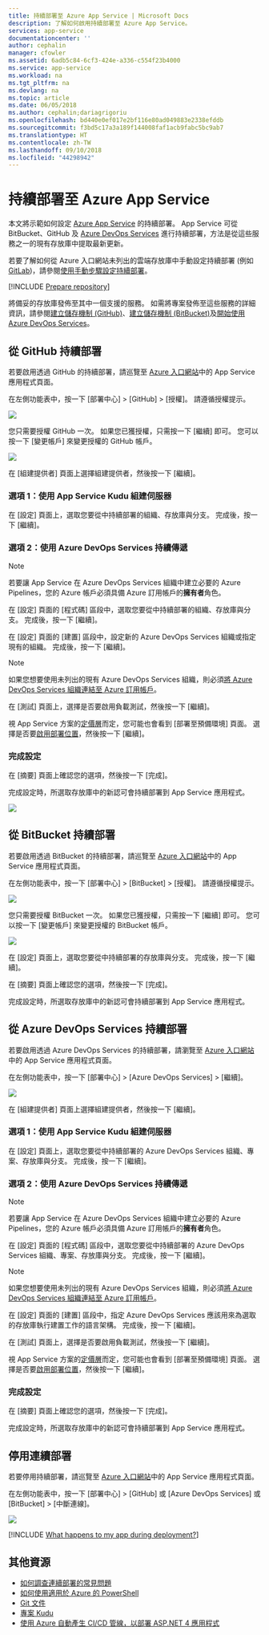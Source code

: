 ```yaml
---
title: 持續部署至 Azure App Service | Microsoft Docs
description: 了解如何啟用持續部署至 Azure App Service。
services: app-service
documentationcenter: ''
author: cephalin
manager: cfowler
ms.assetid: 6adb5c84-6cf3-424e-a336-c554f23b4000
ms.service: app-service
ms.workload: na
ms.tgt_pltfrm: na
ms.devlang: na
ms.topic: article
ms.date: 06/05/2018
ms.author: cephalin;dariagrigoriu
ms.openlocfilehash: bd440e0ef017e2bf116e80ad049883e2338efddb
ms.sourcegitcommit: f3bd5c17a3a189f144008faf1acb9fabc5bc9ab7
ms.translationtype: HT
ms.contentlocale: zh-TW
ms.lasthandoff: 09/10/2018
ms.locfileid: "44298942"
---
```

# <a name="continuous-deployment-to-azure-app-service"></a>持續部署至 Azure App Service
本文將示範如何設定 [Azure App Service](app-service-web-overview.md) 的持續部署。 App Service 可從 BitBucket、GitHub 及 [Azure DevOps Services](https://www.visualstudio.com/team-services/) 進行持續部署，方法是從這些服務之一的現有存放庫中提取最新更新。

若要了解如何從 Azure 入口網站未列出的雲端存放庫中手動設定持續部署 (例如 [GitLab](https://gitlab.com/))，請參閱[使用手動步驟設定持續部署](https://github.com/projectkudu/kudu/wiki/Continuous-deployment#setting-up-continuous-deployment-using-manual-steps)。

[!INCLUDE [Prepare repository](../../includes/app-service-deploy-prepare-repo.md)]

將備妥的存放庫發佈至其中一個支援的服務。 如需將專案發佈至這些服務的詳細資訊，請參閱[建立儲存機制 (GitHub)]、[建立儲存機制 (BitBucket)]及[開始使用 Azure DevOps Services]。

## <a name="deploy-continuously-from-github"></a>從 GitHub 持續部署

若要啟用透過 GitHub 的持續部署，請巡覽至 [Azure 入口網站](https://portal.azure.com)中的 App Service 應用程式頁面。

在左側功能表中，按一下 [部署中心] > [GitHub] > [授權]。 請遵循授權提示。 

![](media/app-service-continuous-deployment/github-choose-source.png)

您只需要授權 GitHub 一次。 如果您已獲授權，只需按一下 [繼續] 即可。 您可以按一下 [變更帳戶] 來變更授權的 GitHub 帳戶。

![](media/app-service-continuous-deployment/github-continue.png)

在 [組建提供者] 頁面上選擇組建提供者，然後按一下 [繼續]。

### <a name="option-1-use-app-service-kudu-build-server"></a>選項 1：使用 App Service Kudu 組建伺服器

在 [設定] 頁面上，選取您要從中持續部署的組織、存放庫與分支。 完成後，按一下 [繼續]。

### <a name="option-2-use-azure-devops-services-continuous-delivery"></a>選項 2：使用 Azure DevOps Services 持續傳遞

> [!NOTE]
> 若要讓 App Service 在 Azure DevOps Services 組織中建立必要的 Azure Pipelines，您的 Azure 帳戶必須具備 Azure 訂用帳戶的**擁有者**角色。
>

在 [設定] 頁面的 [程式碼] 區段中，選取您要從中持續部署的組織、存放庫與分支。 完成後，按一下 [繼續]。

在 [設定] 頁面的 [建置] 區段中，設定新的 Azure DevOps Services 組織或指定現有的組織。 完成後，按一下 [繼續]。

> [!NOTE]
> 如果您想要使用未列出的現有 Azure DevOps Services 組織，則必須[將 Azure DevOps Services 組織連結至 Azure 訂用帳戶](https://github.com/projectkudu/kudu/wiki/Setting-up-a-VSTS-account-so-it-can-deploy-to-a-Web-App)。

在 [測試] 頁面上，選擇是否要啟用負載測試，然後按一下 [繼續]。

視 App Service 方案的[定價層](https://azure.microsoft.com/pricing/details/app-service/plans/)而定，您可能也會看到 [部署至預備環境] 頁面。 選擇是否要[啟用部署位置](web-sites-staged-publishing.md)，然後按一下 [繼續]。

### <a name="finish-configuration"></a>完成設定

在 [摘要] 頁面上確認您的選項，然後按一下 [完成]。

完成設定時，所選取存放庫中的新認可會持續部署到 App Service 應用程式。

![](media/app-service-continuous-deployment/github-finished.png)

## <a name="deploy-continuously-from-bitbucket"></a>從 BitBucket 持續部署

若要啟用透過 BitBucket 的持續部署，請巡覽至 [Azure 入口網站](https://portal.azure.com)中的 App Service 應用程式頁面。

在左側功能表中，按一下 [部署中心] > [BitBucket] > [授權]。 請遵循授權提示。 

![](media/app-service-continuous-deployment/bitbucket-choose-source.png)

您只需要授權 BitBucket 一次。 如果您已獲授權，只需按一下 [繼續] 即可。 您可以按一下 [變更帳戶] 來變更授權的 BitBucket 帳戶。

![](media/app-service-continuous-deployment/bitbucket-continue.png)

在 [設定] 頁面上，選取您要從中持續部署的存放庫與分支。 完成後，按一下 [繼續]。

在 [摘要] 頁面上確認您的選項，然後按一下 [完成]。

完成設定時，所選取存放庫中的新認可會持續部署到 App Service 應用程式。

## <a name="deploy-continuously-from-azure-devops-services"></a>從 Azure DevOps Services 持續部署

若要啟用透過 Azure DevOps Services 的持續部署，請瀏覽至 [Azure 入口網站](https://portal.azure.com)中的 App Service 應用程式頁面。

在左側功能表中，按一下 [部署中心] > [Azure DevOps Services] > [繼續]。 

![](media/app-service-continuous-deployment/vsts-choose-source.png)

在 [組建提供者] 頁面上選擇組建提供者，然後按一下 [繼續]。

### <a name="option-1-use-app-service-kudu-build-server"></a>選項 1：使用 App Service Kudu 組建伺服器

在 [設定] 頁面上，選取您要從中持續部署的 Azure DevOps Services 組織、專案、存放庫與分支。 完成後，按一下 [繼續]。

### <a name="option-2-use-azure-devops-services-continuous-delivery"></a>選項 2：使用 Azure DevOps Services 持續傳遞

> [!NOTE]
> 若要讓 App Service 在 Azure DevOps Services 組織中建立必要的 Azure Pipelines，您的 Azure 帳戶必須具備 Azure 訂用帳戶的**擁有者**角色。
>

在 [設定] 頁面的 [程式碼] 區段中，選取您要從中持續部署的 Azure DevOps Services 組織、專案、存放庫與分支。 完成後，按一下 [繼續]。

> [!NOTE]
> 如果您想要使用未列出的現有 Azure DevOps Services 組織，則必須[將 Azure DevOps Services 組織連結至 Azure 訂用帳戶](https://github.com/projectkudu/kudu/wiki/Setting-up-a-VSTS-account-so-it-can-deploy-to-a-Web-App)。

在 [設定] 頁面的 [建置] 區段中，指定 Azure DevOps Services 應該用來為選取的存放庫執行建置工作的語言架構。 完成後，按一下 [繼續]。

在 [測試] 頁面上，選擇是否要啟用負載測試，然後按一下 [繼續]。

視 App Service 方案的[定價層](https://azure.microsoft.com/pricing/details/app-service/plans/)而定，您可能也會看到 [部署至預備環境] 頁面。 選擇是否要[啟用部署位置](web-sites-staged-publishing.md)，然後按一下 [繼續]。 

### <a name="finish-configuration"></a>完成設定

在 [摘要] 頁面上確認您的選項，然後按一下 [完成]。

完成設定時，所選取存放庫中的新認可會持續部署到 App Service 應用程式。

## <a name="disable-continuous-deployment"></a>停用連續部署

若要停用持續部署，請巡覽至 [Azure 入口網站](https://portal.azure.com)中的 App Service 應用程式頁面。

在左側功能表中，按一下 [部署中心] > [GitHub] 或 [Azure DevOps Services] 或 [BitBucket] > [中斷連線]。

![](media/app-service-continuous-deployment/disable.png)

[!INCLUDE [What happens to my app during deployment?](../../includes/app-service-deploy-atomicity.md)]

## <a name="additional-resources"></a>其他資源

* [如何調查連續部署的常見問題](https://github.com/projectkudu/kudu/wiki/Investigating-continuous-deployment)
* [如何使用適用於 Azure 的 PowerShell]
* [Git 文件]
* [專案 Kudu](https://github.com/projectkudu/kudu/wiki)
* [使用 Azure 自動產生 CI/CD 管線，以部署 ASP.NET 4 應用程式](https://www.visualstudio.com/docs/build/get-started/aspnet-4-ci-cd-azure-automatic)

[Azure portal]: https://portal.azure.com
[VSTS Portal]: https://www.visualstudio.com/en-us/products/visual-studio-team-services-vs.aspx
[Installing Git]: http://git-scm.com/book/en/Getting-Started-Installing-Git
[如何使用適用於 Azure 的 PowerShell]: /powershell/azureps-cmdlets-docs
[Git 文件]: http://git-scm.com/documentation

[建立儲存機制 (GitHub)]: https://help.github.com/articles/create-a-repo
[建立儲存機制 (BitBucket)]: https://confluence.atlassian.com/display/BITBUCKET/Create+an+Account+and+a+Git+Repo
[開始使用 Azure DevOps Services]: https://www.visualstudio.com/docs/vsts-tfs-overview

